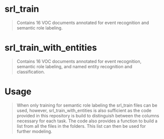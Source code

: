 # srl_train
> Contains 16 VOC documents annotated for event recognition and semantic role labeling.

# srl_train_with_entities
> Contains 16 VOC documents annotated for event recognition, semantic role labeling, and named entity recognition and classification.

# Usage
> When only training for semantic role labeling the srl_train files can be used, however, srl_train_with_entities is also sufficient as the code provided in this repository is build to distinguish between the columns necessary for each task. The code also provides a function to build a list from all the files in the folders. This list can then be used for further modeling.
